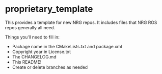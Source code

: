 # proprietary_template
This provides a template for new NRG repos. It includes files that NRG ROS repos generally all need.

Things you'll need to fill in:
 - Package name in the CMakeLists.txt and package.xml
 - Copyright year in License.txt
 - The CHANGELOG.md
 - This README!
 - Create or delete branches as needed
